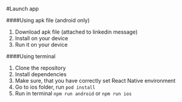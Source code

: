 #Launch app

####Using apk file (android only)

1. Download apk file (attached to linkedin message)
2. Install on your device
3. Run it on your device

####Using terminal
1. Clone the repository
2. Install dependencies
3. Make sure, that you have correctly set React Native environment
4. Go to ios folder, run `pod install`
5. Run in terminal `npm run android` or `npm run ios`
